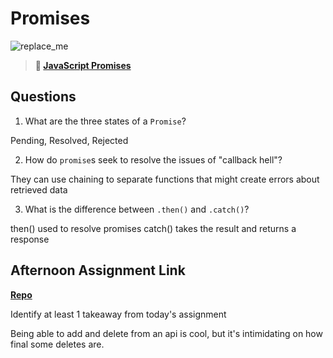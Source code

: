 # Promises

![replace_me](https://codeworks.blob.core.windows.net/public/assets/img/illustrations/placeholder.svg)

> **📖 [JavaScript Promises](https://codeworksacademy.com/fs-student-guide/resources/wk4/02-Promises)**

## Questions

1. What are the three states of a `Promise`?

Pending, Resolved, Rejected

2. How do `promise`s seek to resolve the issues of "callback hell"?

They can use chaining to separate functions that might create errors about retrieved data

3. What is the difference between `.then()` and `.catch()`?

then() used to resolve promises
catch() takes the result and returns a response

## Afternoon Assignment Link

**[Repo](https://github.com/kyleem20/late-fall21-gregslist-async)**

Identify at least 1 takeaway from today's assignment

Being able to add and delete from an api is cool, but it's intimidating on how final some deletes are.